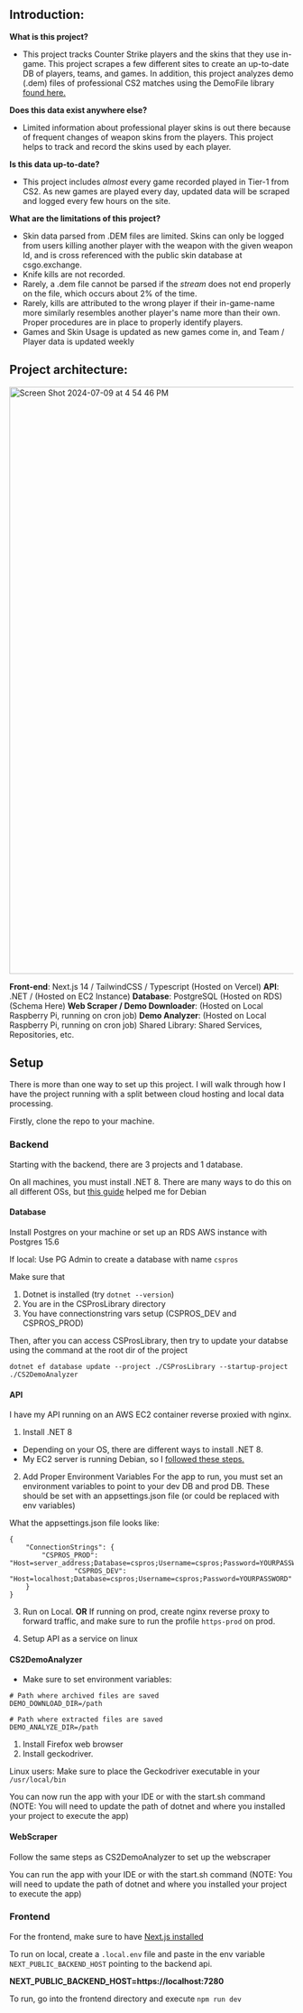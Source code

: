 ## Introduction:

**What is this project?**

- This project tracks Counter Strike players and the skins that they use in-game. This project scrapes a few different sites to create an up-to-date DB of players, teams, and games.
  In addition, this project analyzes demo (.dem) files of professional CS2 matches using the DemoFile library [found here.](https://github.com/saul/demofile-net)

**Does this data exist anywhere else?**

- Limited information about professional player skins is out there because of frequent changes of weapon skins from the players. This project helps to track and record the skins used by each player.

**Is this data up-to-date?**

- This project includes _almost_ every game recorded played in Tier-1 from CS2. As new games are played every day, updated data will be scraped and logged every few hours on the site.

**What are the limitations of this project?**

- Skin data parsed from .DEM files are limited. Skins can only be logged from users killing another player with the weapon with the given weapon Id, and is cross referenced with the public skin database at csgo.exchange.
- Knife kills are not recorded.
- Rarely, a .dem file cannot be parsed if the _stream_ does not end properly on the file, which occurs about 2% of the time.
- Rarely, kills are attributed to the wrong player if their in-game-name more similarly resembles another player's name more than their own. Proper procedures are in place to properly identify players.
- Games and Skin Usage is updated as new games come in, and Team / Player data is updated weekly

## Project architecture:

<img width="1040" alt="Screen Shot 2024-07-09 at 4 54 46 PM" src="https://github.com/liamkyoung/cs2-demoanalyzer/assets/52087920/63553649-7b91-4f20-bd03-a1a8cd77e538">

**Front-end**: Next.js 14 / TailwindCSS / Typescript (Hosted on Vercel)
**API**: .NET / (Hosted on EC2 Instance)
**Database**: PostgreSQL (Hosted on RDS) (Schema Here)
**Web Scraper / Demo Downloader**: (Hosted on Local Raspberry Pi, running on cron job)
**Demo Analyzer**: (Hosted on Local Raspberry Pi, running on cron job)
Shared Library: Shared Services, Repositories, etc.

## Setup

There is more than one way to set up this project. I will walk through how I have the project running with a split between cloud hosting and local data processing.

Firstly, clone the repo to your machine.

### Backend

Starting with the backend, there are 3 projects and 1 database.

On all machines, you must install .NET 8. There are many ways to do this on all different OSs, but [this guide](<(https://learn.microsoft.com/en-us/dotnet/core/install/linux-debian)>) helped me for Debian

#### Database

Install Postgres on your machine or set up an RDS AWS instance with Postgres 15.6

If local:
Use PG Admin to create a database with name
`cspros`

Make sure that

1. Dotnet is installed (try `dotnet --version`)
2. You are in the CSProsLibrary directory
3. You have connectionstring vars setup
   (CSPROS_DEV and CSPROS_PROD)

Then, after you can access CSProsLibrary, then try to update your databse using the command at the root dir of the project

```
dotnet ef database update --project ./CSProsLibrary --startup-project ./CS2DemoAnalyzer
```

#### API

I have my API running on an AWS EC2 container reverse proxied with nginx.

1. Install .NET 8

- Depending on your OS, there are different ways to install .NET 8.
- My EC2 server is running Debian, so I [followed these steps.](https://learn.microsoft.com/en-us/dotnet/core/install/linux-debian)

2. Add Proper Environment Variables
   For the app to run, you must set an environment variables to point to your dev DB and prod DB. These should be set with an appsettings.json file (or could be replaced with env variables)

What the appsettings.json file looks like:

```
{
	"ConnectionStrings": {
		"CSPROS_PROD": "Host=server_address;Database=cspros;Username=cspros;Password=YOURPASSWORD",
                "CSPROS_DEV": "Host=localhost;Database=cspros;Username=cspros;Password=YOURPASSWORD"
	}
}
```

3. Run on Local.
   **OR**
   If running on prod, create nginx reverse proxy to forward traffic, and make sure to run the profile `https-prod` on prod.

4. Setup API as a service on linux

#### CS2DemoAnalyzer

- Make sure to set environment variables:

```
# Path where archived files are saved
DEMO_DOWNLOAD_DIR=/path

# Path where extracted files are saved
DEMO_ANALYZE_DIR=/path
```

1. Install Firefox web browser
2. Install geckodriver.

Linux users: Make sure to place the Geckodriver executable in your `/usr/local/bin`

You can now run the app with your IDE or with the start.sh command (NOTE: You will need to update the path of dotnet and where you installed your project to execute the app)

#### WebScraper

Follow the same steps as CS2DemoAnalyzer to set up the webscraper

You can run the app with your IDE or with the start.sh command (NOTE: You will need to update the path of dotnet and where you installed your project to execute the app)

### Frontend

For the frontend, make sure to have [Next.js installed](https://nextjs.org/docs/getting-started/installation)

To run on local, create a `.local.env` file and paste in the env variable `NEXT_PUBLIC_BACKEND_HOST` pointing to the backend api.

**NEXT_PUBLIC_BACKEND_HOST=https://localhost:7280**

To run, go into the frontend directory and execute `npm run dev`

